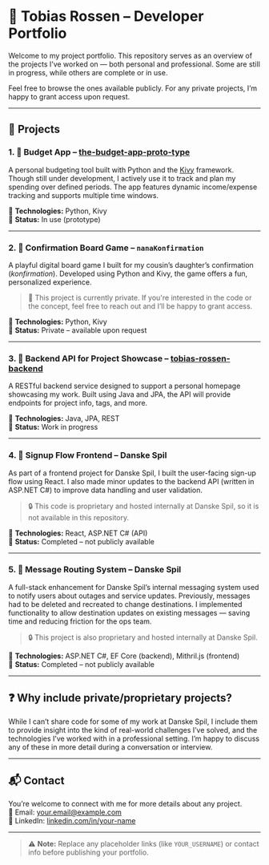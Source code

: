 
# 💼 Tobias Rossen – Developer Portfolio

Welcome to my project portfolio. This repository serves as an overview of the projects I’ve worked on — both personal and professional. Some are still in progress, while others are complete or in use.

Feel free to browse the ones available publicly. For any private projects, I’m happy to grant access upon request.

---

## 📌 Projects

### 1. 🧮 Budget App – [the-budget-app-proto-type](https://github.com/YOUR_USERNAME/the-budget-app-proto-type)
A personal budgeting tool built with Python and the [Kivy](https://kivy.org/#home) framework. Though still under development, I actively use it to track and plan my spending over defined periods. The app features dynamic income/expense tracking and supports multiple time windows.

🔧 **Technologies:** Python, Kivy  
📂 **Status:** In use (prototype)

---

### 2. 🎲 Confirmation Board Game – `nanaKonfirmation`
A playful digital board game I built for my cousin’s daughter’s confirmation (*konfirmation*). Developed using Python and Kivy, the game offers a fun, personalized experience.

> 📌 This project is currently private. If you're interested in the code or the concept, feel free to reach out and I’ll be happy to grant access.

🔧 **Technologies:** Python, Kivy  
📂 **Status:** Private – available upon request

---

### 3. 🔗 Backend API for Project Showcase – [tobias-rossen-backend](https://github.com/YOUR_USERNAME/tobias-rossen-backend)
A RESTful backend service designed to support a personal homepage showcasing my work. Built using Java and JPA, the API will provide endpoints for project info, tags, and more.

🔧 **Technologies:** Java, JPA, REST  
📂 **Status:** Work in progress

---

### 4. 📝 Signup Flow Frontend – Danske Spil
As part of a frontend project for Danske Spil, I built the user-facing sign-up flow using React. I also made minor updates to the backend API (written in ASP.NET C#) to improve data handling and user validation.

> 🔒 This code is proprietary and hosted internally at Danske Spil, so it is not available in this repository.

🔧 **Technologies:** React, ASP.NET C# (API)  
📂 **Status:** Completed – not publicly available

---

### 5. 📣 Message Routing System – Danske Spil
A full-stack enhancement for Danske Spil’s internal messaging system used to notify users about outages and service updates. Previously, messages had to be deleted and recreated to change destinations. I implemented functionality to allow destination updates on existing messages — saving time and reducing friction for the ops team.

> 🔒 This project is also proprietary and hosted internally at Danske Spil.

🔧 **Technologies:** ASP.NET C#, EF Core (backend), Mithril.js (frontend)  
📂 **Status:** Completed – not publicly available

---

## ❓ Why include private/proprietary projects?

While I can’t share code for some of my work at Danske Spil, I include them to provide insight into the kind of real-world challenges I’ve solved, and the technologies I’ve worked with in a professional setting. I’m happy to discuss any of these in more detail during a conversation or interview.

---

## 📬 Contact

You’re welcome to connect with me for more details about any project.  
📧 Email: your.email@example.com  
💼 LinkedIn: [linkedin.com/in/your-name](https://linkedin.com/in/your-name)

---

> ⚠️ **Note:** Replace any placeholder links (like `YOUR_USERNAME`) or contact info before publishing your portfolio.
